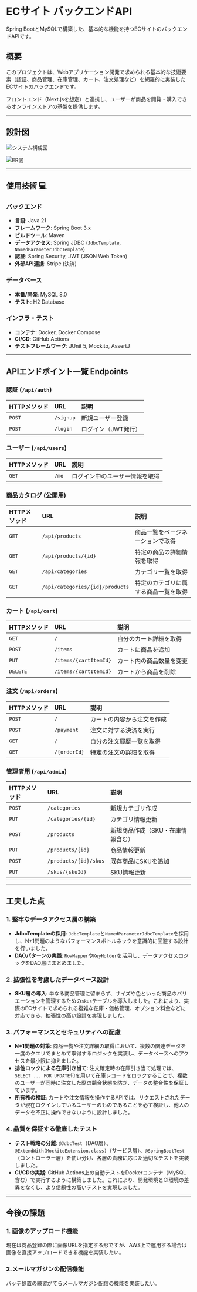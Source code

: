 # ECサイト バックエンドAPI

Spring BootとMySQLで構築した、基本的な機能を持つECサイトのバックエンドAPIです。

## 概要

このプロジェクトは、Webアプリケーション開発で求められる基本的な技術要素（認証、商品管理、在庫管理、カート、注文処理など）を網羅的に実装したECサイトのバックエンドです。

フロントエンド（Next.jsを想定）と連携し、ユーザーが商品を閲覧・購入できるオンラインストアの基盤を提供します。

-----

## 設計図

![システム構成図](https://www.plantuml.com/plantuml/svg/TLDTJnD157tVNp7P5-41UE3DH4B16aqqGPR45r-6tR5iR7URdLqJD2JTcV21IY0Y9T54RKK-4Ag481KC_J6NtRR_mfdP5Wg5JJFTtNlEFNVEcHscFlRy89T5wL5as3v1AS-S4l-c7tW4zQ6ngMbgcpYhQNVGFNKXO6LWlu3LWF-3i19LFjNFTbf53Pk-wo7zl5feBEm1tvGOzaUiEi8K1PHuRGYm8s0Rm1VgbL9zPQvHc5KGRELifqCjzSoGQdm7c6YsMF_mEohpBbapwmOMqWLOHsyq92xJpULTXpY-U9l3hrq7fL-9fn7FjZBakTDZc5F42hB4wrMojFseARRZMaIEU0XS_EQ0luqgNnkbzucyOaY1m2SjkMkIHjwpdGmQSLqVfV9veIT6atTeF70Sug41z01x6UoJH7uIco-9OwbMCsfLYuLzF8afkTZ3-7r3z7eX_7ioRJnzd90zYzwCJcSnzUrHBFRMOeqJowO9YwYYAOkAJKKgE7D9DWO59rgRYrR3-iVJY2z3k0lXJikkGMsc8wHeezZasp9H4JTV1VRtjeIwaJS4PlYUdIU9aBgz3f1c6caZGH0gPkaOfbaidzTONDZgca4UFzJNDtIHtLsaFvoO63DqJHsxMsfQAntKtpyapPObuFFgQDU4I6Dt7y9Q_BaAuPBU2UxqM97OAN0Ex1ZubZXOCP-DlXqC0Di7_hrT-76r0nsKn7O05M1b2UJhmFULWui3qN8nEbllc59k8h5DKkE3axYw4CrlYcyCzQJ67lNgLv64AjZXTboShvTF6hjBm4kgzyyayJPBk_X6q5MRWA-eeS94HJfoT1ozMnFdfrauYFTAuirbJ_u5s1wmgZ2WERjqNYl9rjgmc2V8PVy3)

![ER図](https://www.plantuml.com/plantuml/svg/fLRTRjn45BxVfnYr5sqXaHgat5HLr2Kni4hpGtuG4aAMinub1jlZZiUKq21XcwIB8b15rG0jeaHKPKlQf2XHAIYa3pFnRdBLL-ZCx3WxsOmRgTuBh-NpVyxCzvqh8R4mYJmN6CDWsY4G65CZbSevaDtRfl7cmSDL6jzltzkaoO-jEpiqRj1a5OIVEtvWOSkh7Bq1r_4XMGmWG9Wi84NW8H_L5p3o820uWfK5nuO0UW5P11xqvY0EURZ-_dv0aoPDjscwGfC_Ei-Nkmt-akxIT8sc6oztlsCvPPjtstkFk0KtfEb3Ba-UiQUgMu4-SLYCCr78Gfm1Dog0_Tu6ZWq-cHpz55m2xzRUhutFWCkNgn51DR-EeSTiXeQu8lCk_ju2lkL1flnHTMhuW-hK-NS61oz82VGin-qHCM-pldCjWjoDq0giCBoEiAttOTasXc6e5uRHN5Z7pXmCJHzU3rr82CGyyOc9gqPrN6gnl2q2RTCYJ3HJ6pEcPwfZar8O1RPE-BMOy9sLx7PCamtHwnsQ_gNjNvqvc4VOWTeclc47rGHqGGECxAXEtdXkPu5CUz7aXk_bkPuwr00xTNXCruPy205naCzxQ7oS2npFceTcX7lFGDcvjBQRhRMRshOWR4DSeYdyBiY6T8toqqOi4gadSV1YNWf1n7BDtjPqBktXylU7tyJPSgELBcU__ys_vGuNd21m_7cp-92hMW4AUPGwijNH35myeLWyFD6UrtQrzVCFxPsdnp6biV_yoU7QxHwWETvpquQ4tVOIhHTkzBq_om0rAXhBjSWIYSZ6AwUKbMaAhr8aofmUdUsfJjwoU2FRsgFnBmo_cKvdM6gPB8KIrSdxgY_Y79WO1oF6LMF60CFLwU7gY97FrFdg-B2Ffbr7Bi9w4VoIO4izZIKkdCpluC7Dx5P3KCcgO9EjhF6ilVCj4pD07wzzE6iC3O7ptIhxHEfzdJHpEFkrcVsteRstZly5U-KWMgB7yf0ewYhLwBgiFqAd8v3W15P3eu0Gi0QOYu56IRJ7VRQoNCG1Cexf4EYT5ameoc0dBvIs2JAHz8a8ozBvZIR_qkI5DX6Ct9BafsAgqWu-jFszrKjWYX6wMHqPguttTTvdfuqfcQEwtyJDRihnfiIjegN7pFFMp4H-uXhg9vatIt5ob1zuQTANArx8SrfN-lQO9i_PtjRUN6_VMj5casyl9RXBR4EVmJhH8_ySiXSbEvzEPs5z0TgHMmGL8GlUAoakc_7V_ejrFfRawId5cowQBt7_SqSQ6Yb7xooU7WhonLoiXe_5CVo7fd-ogiLBIjEVNh-FnyqExO81HZxPWxiLiOo3fQN-VdIZiym86sK7PJOTJ3YowIwWqZ1V3hkqpenKVZyoPI7KU0gHIwuiCcJuKMYM4sfJs6_b9dbMqenvK898RkXe3tJTBoq1XHkEWMFhqVs3z7_MtvFTbssK3WGULyHJnkuYPpUI-fN5KSUaOafHCEcZYoiL_jHyBhedUjyACaXNFTT5HjVBAbUWRqUU-me0)

-----

## 使用技術 💻

### バックエンド

  * **言語**: Java 21
  * **フレームワーク**: Spring Boot 3.x
  * **ビルドツール**: Maven
  * **データアクセス**: Spring JDBC (`JdbcTemplate`, `NamedParameterJdbcTemplate`)
  * **認証**: Spring Security, JWT (JSON Web Token)
  * **外部API連携**: Stripe (決済)

### データベース

  * **本番/開発**: MySQL 8.0
  * **テスト**: H2 Database

### インフラ・テスト

  * **コンテナ**: Docker, Docker Compose
  * **CI/CD**: GitHub Actions
  * **テストフレームワーク**: JUnit 5, Mockito, AssertJ

-----

## APIエンドポイント一覧 Endpoints

### 認証 (`/api/auth`)

| HTTPメソッド | URL | 説明 |
| :--- | :--- | :--- |
| `POST` | `/signup` | 新規ユーザー登録 |
| `POST` | `/login` | ログイン（JWT発行） |

### ユーザー (`/api/users`)

| HTTPメソッド | URL | 説明 |
| :--- | :--- | :--- |
| `GET` | `/me` | ログイン中のユーザー情報を取得 |

### 商品カタログ (公開用)

| HTTPメソッド | URL | 説明 |
| :--- | :--- | :--- |
| `GET` | `/api/products` | 商品一覧をページネーションで取得 |
| `GET` | `/api/products/{id}` | 特定の商品の詳細情報を取得 |
| `GET` | `/api/categories` | カテゴリ一覧を取得 |
| `GET` | `/api/categories/{id}/products` | 特定のカテゴリに属する商品一覧を取得 |

### カート (`/api/cart`)

| HTTPメソッド | URL | 説明 |
| :--- | :--- | :--- |
| `GET` | `/` | 自分のカート詳細を取得 |
| `POST` | `/items` | カートに商品を追加 |
| `PUT` | `/items/{cartItemId}` | カート内の商品数量を変更 |
| `DELETE` | `/items/{cartItemId}` | カートから商品を削除 |

### 注文 (`/api/orders`)

| HTTPメソッド | URL | 説明 |
| :--- | :--- | :--- |
| `POST` | `/` | カートの内容から注文を作成 |
| `POST` | `/payment` | 注文に対する決済を実行 |
| `GET` | `/` | 自分の注文履歴一覧を取得 |
| `GET` | `/{orderId}` | 特定の注文の詳細を取得 |

### 管理者用 (`/api/admin`)

| HTTPメソッド | URL | 説明 |
| :--- | :--- | :--- |
| `POST` | `/categories` | 新規カテゴリ作成 |
| `PUT` | `/categories/{id}` | カテゴリ情報更新 |
| `POST` | `/products` | 新規商品作成（SKU・在庫情報含む） |
| `PUT` | `/products/{id}` | 商品情報更新 |
| `POST` | `/products/{id}/skus` | 既存商品にSKUを追加 |
| `PUT` | `/skus/{skuId}` | SKU情報更新 |

-----

## 工夫した点

### 1\. 堅牢なデータアクセス層の構築

  * **JdbcTemplateの採用**:
    `JdbcTemplate`と`NamedParameterJdbcTemplate`を採用し、N+1問題のようなパフォーマンスボトルネックを意識的に回避する設計を行いました。
  * **DAOパターンの実践**:
    `RowMapper`や`KeyHolder`を活用し、データアクセスロジックをDAO層にまとめました。

### 2\. 拡張性を考慮したデータベース設計

  * **SKU層の導入**:
    単なる商品管理に留まらず、サイズや色といった商品のバリエーションを管理するための`skus`テーブルを導入しました。これにより、実際のECサイトで求められる複雑な在庫・価格管理、オプション料金などに対応できる、拡張性の高い設計を実現しました。

### 3\. パフォーマンスとセキュリティへの配慮

  * **N+1問題の対策**:
    商品一覧や注文詳細の取得において、複数の関連データを一度のクエリでまとめて取得するロジックを実装し、データベースへのアクセスを最小限に抑えました。
  * **排他ロックによる在庫引き当て**:
    注文確定時の在庫引き当て処理では、`SELECT ... FOR UPDATE`句を用いて在庫レコードをロックすることで、複数のユーザーが同時に注文した際の競合状態を防ぎ、データの整合性を保証しています。
  * **所有権の検証**:
    カートや注文情報を操作するAPIでは、リクエストされたデータが現在ログインしているユーザーのものであることを必ず検証し、他人のデータを不正に操作できないように設計しました。

### 4\. 品質を保証する徹底したテスト

  * **テスト戦略の分離**:
    `@JdbcTest`（DAO層）、`@ExtendWith(MockitoExtension.class)`（サービス層）、`@SpringBootTest`（コントローラー層）を使い分け、各層の責務に応じた適切なテストを実装しました。
  * **CI/CDの実践**:
    GitHub Actions上の自動テストをDockerコンテナ（MySQL含む）で実行するように構築しました。これにより、開発環境とCI環境の差異をなくし、より信頼性の高いテストを実現しました。

-----

## 今後の課題

### 1\. 画像のアップロード機能
現在は商品登録の際に画像URLを指定する形ですが、AWS上で運用する場合は画像を直接アップロードできる機能を実装したい。

### 2\.メールマガジンの配信機能
バッチ処置の練習がてらメールマガジン配信の機能を実装したい。